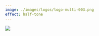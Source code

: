 ```yaml
---
image: ./images/logos/logo-multi-003.png
effect: half-tone
---
```



![](https://hackmd.io/_uploads/BJ2XoAu9t.png)
